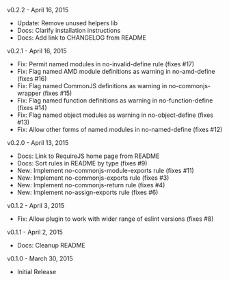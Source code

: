 v0.2.2 - April 16, 2015

* Update: Remove unused helpers lib
* Docs: Clarify installation instructions
* Docs: Add link to CHANGELOG from README

v0.2.1 - April 16, 2015

* Fix: Permit named modules in no-invalid-define rule (fixes #17)
* Fix: Flag named AMD module definitions as warning in no-amd-define (fixes #16)
* Fix: Flag named CommonJS definitions as warning in no-commonjs-wrapper (fixes #15)
* Fix: Flag named function definitions as warning in no-function-define (fixes #14)
* Fix: Flag named object modules as warning in no-object-define (fixes #13)
* Fix: Allow other forms of named modules in no-named-define (fixes #12)

v0.2.0 - April 13, 2015

* Docs: Link to RequireJS home page from README
* Docs: Sort rules in README by type (fixes #9)
* New: Implement no-commonjs-module-exports rule (fixes #11)
* New: Implement no-commonjs-exports rule (fixes #3)
* New: Implement no-commonjs-return rule (fixes #4)
* New: Implement no-assign-exports rule (fixes #6)

v0.1.2 - April 3, 2015

* Fix: Allow plugin to work with wider range of eslint versions (fixes #8)

v0.1.1 - April 2, 2015

* Docs: Cleanup README

v0.1.0 - March 30, 2015

* Initial Release
